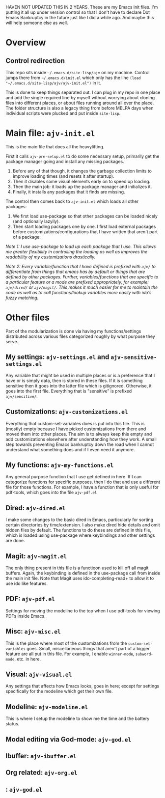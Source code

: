 HAVEN NOT UPDATED THIS IN 2 YEARS.
These are my Emacs init files. I'm putting it all up under version control so that I don't have to declare Dot Emacs Bankruptcy in the future just like I did a while ago. And maybe this will help someone else as well.

# Overview
## Control redirection
This repo sits inside `~/.emacs.d/site-lisp/ajv` on my machine. Control jumps there from `~/.emacs.d/init.el` which only has the line `(load "~/.emacs.d/site-lisp/ajv/ajv-init.el")` in it.

This is done to keep things separated out. I can plug in my repo in one place and add the single required line by myself without worrying about cloning files into different places, or about files running around all over the place. The folder structure is also a legacy thing from before MELPA days when individual scripts were plucked and put inside `site-lisp`.

# Main file: `ajv-init.el`
This is the main file that does all the heavylifting.

First it calls `ajv-pre-setup.el` to do some necessary setup, primarily get the package manager going and install any missing packages.
1. Before any of that though, it changes the garbage collection limits to improve loading times (and resets it after startup).
2. Then it disables some visual elements early on to speed up loading.
3. Then the main job: it loads up the package manager and initializes it.
4. Finally, it installs any packages that it finds are missing.

The control then comes back to `ajv-init.el` which loads all other packages:
1. We first load use-package so that other packages can be loaded nicely (and optionally lazyily).
2. Then start loading packages one by one. I first load external packages before customizations/configurations that I have written that aren't part of a package.

_Note 1: I use use-package to load up each package that I use. This allows me greater flexibility in controlling the loading as well as improves the readability of my customizations drastically._

_Note 2: Every variable/function that I have defined is prefixed with `ajv/` to differentiate from things that emacs has by default or things that are defined by other packages. Further, variables/functions that are specific to a particular feature or a mode are prefixed appropriately, for example: `ajv/dired/` or `ajv/magit/`. This makes it much easier for me to maintain the code as well as to call functions/lookup variables more easily with ido's fuzzy matching._

# Other files
Part of the modularization is done via having my functions/settings distributed across various files categorized roughly by what purpose they serve.

## My settings: `ajv-settings.el` and `ajv-sensitive-settings.el`
Any variable that might be used in multiple places or is a preference that I have or is simply data, then is stored in these files. If it is something sensitive then it goes into the latter file which is gitignored. Otherwise, it goes into the first file. Everything that is "sensitive" is prefixed `ajv/sensitive/`.

## Customizations: `ajv-customizations.el`
Everything that custom-set-variables does is put into this file. This is (mostly) empty because I have picked customizations from there and moved them into other places. The aim is to always keep this empty and add customizations elsewhere after understanding how they work. A small step towards preventing Emacs bankruptcy down the road when I cannot understand what something does and if I even need it anymore.

## My functions: `ajv-my-functions.el`
Any general purpose function that I use get defined in here. If I can categorize functions for specific purposes, then I do that and use a different file for those functions. For example, I have a function that is only useful for pdf-tools, which goes into the file `ajv-pdf.el`

## Dired: `ajv-dired.el`
I make some changes to the basic dired in Emacs, particularly for sorting certain directories by time/extension. I also make dired hide details and omit hidden files by default. The functions to do these are defined in this file, which is loaded using use-package where keybindings and other settings are done.

## Magit: `ajv-magit.el`
The only thing present in this file is a functioon used to kill off all magit buffers. Again, the keybinding is defined in the use-package call from inside the main init file. Note that Magit uses ido-completing-read+ to allow it to use ido like features.

## PDF: `ajv-pdf.el`
Settings for moving the modeline to the top when I use pdf-tools for viewing PDFs inside Emacs.

## Misc: `ajv-misc.el`
This is the place where most of the customizations from the `custom-set-variables` goes. Small, miscellaneous things that aren't part of a bigger feature are all put in this file. For example, I enable `winner-mode`, `subword-mode`, etc. in here.

## Visual: `ajv-visual.el`
Any settings that affects how Emacs looks, goes in here; except for settings specifically for the modeline which get their own file.

## Modeline: `ajv-modeline.el`
This is where I setup the modeline to show me the time and the battery status.

## Modal editing via God-mode: `ajv-god.el`

## Ibuffer: `ajv-ibuffer.el`

## Org related: `ajv-org.el`

## : `ajv-god.el`

